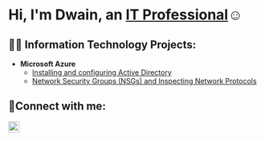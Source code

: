 <h1>Hi, I'm Dwain, an <a href="https://www.linkedin.com/in/dwain-allbright-1214a5214/">IT Professional</a>☺</h1>

<h2>👨‍💻 Information Technology Projects:</h2>


- <b>Microsoft Azure</b>
  - [Installing and configuring Active Directory](https://github.com/dallbright20/configure-ad)
  - [Network Security Groups (NSGs) and Inspecting Network Protocols](https://github.com/joshmadakorcc/azure-network-protocols)

<h2>🤳Connect with me:</h2>


[<img align="left" alt="Josh | LinkedIn" width="22px" src="https://cdn.jsdelivr.net/npm/simple-icons@v3/icons/linkedin.svg" />][linkedin]




[linkedin]: https://www.linkedin.com/in/dwain-allbright-1214a5214/
